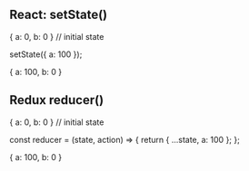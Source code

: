 React: setState()
-----------------
{ a: 0, b: 0 } // initial state

setState({ a: 100 });

{ a: 100, b: 0 }

Redux reducer()
-----------------
{ a: 0, b: 0 } // initial state

const reducer = (state, action) => {
    return { ...state, a: 100 };
};

{ a: 100, b: 0 }
